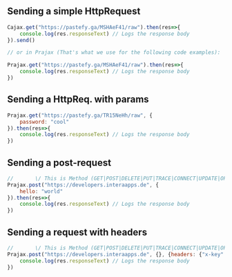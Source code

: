 ## Sending a simple HttpRequest
```javascript
Cajax.get("https://pastefy.ga/MSHAeF41/raw").then(res=>{
    console.log(res.responseText) // Logs the response body
}).send()

// or in Prajax (That's what we use for the following code examples):

Prajax.get("https://pastefy.ga/MSHAeF41/raw").then(res=>{
    console.log(res.responseText) // Logs the response body
}) 
```

## Sending a HttpReq. with params
```javascript
Prajax.get("https://pastefy.ga/TR15NeHh/raw", {
    password: "cool"
}).then(res=>{
    console.log(res.responseText) // Logs the response body
}) 
```

## Sending a post-request
```javascript
//       \/ This is Method (GET|POST|DELETE|PUT|TRACE|CONNECT|UPDATE|OPTIONS)
Prajax.post("https://developers.interaapps.de", {
    hello: "world"
}).then(res=>{
    console.log(res.responseText) // Logs the response body
}) 
```

## Sending a request with headers
```javascript
//       \/ This is Method (GET|POST|DELETE|PUT|TRACE|CONNECT|UPDATE|OPTIONS)
Prajax.post("https://developers.interaapps.de", {}, {headers: {"x-key":"test-header"}).then(res=>{
    console.log(res.responseText) // Logs the response body
}) 
```
